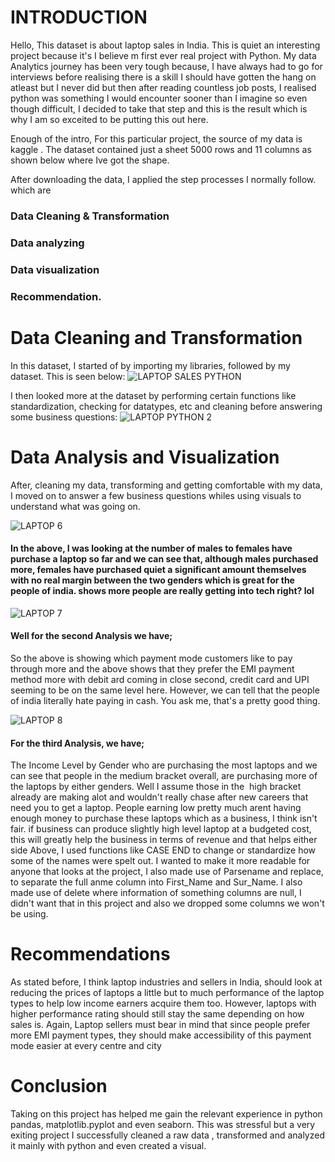 # INTRODUCTION 

Hello, This dataset is about laptop sales in India. This is quiet an interesting project because it's I believe m first ever real project with Python. My data Analytics journey has been very tough because, I have always had to go for interviews before realising there is a skill I should have gotten the hang on atleast but I never did but then after reading countless job posts, I realised python was something I would encounter sooner than I imagine so even though difficult, I decided to take that step and this is the result which is why I am so exceited to be putting this out here.

Enough of the intro, For this particular project, the source of my data is kaggle . The dataset contained just a sheet 5000 rows and 11 columns as shown below where Ive got the shape.

After downloading the data, I applied the step processes I normally follow. which are 

### Data Cleaning & Transformation
### Data analyzing
### Data visualization
### Recommendation.


# Data Cleaning and Transformation

In this dataset, I started of by importing my libraries, followed by my dataset. This is seen below: ![LAPTOP SALES PYTHON](https://github.com/user-attachments/assets/bb8dfe49-67bf-43d5-98e7-16fc3f67ec1b)

I then looked more at the dataset by performing certain functions like standardization, checking for datatypes, etc and cleaning before answering some business questions: ![LAPTOP PYTHON 2](https://github.com/user-attachments/assets/224aa085-9a6e-44db-8e56-e84a6826cef6) 

# Data Analysis and Visualization

After, cleaning my data, transforming and getting comfortable with my data, I moved on to answer a few business questions whiles using visuals to understand what was going on.

![LAPTOP 6](https://github.com/user-attachments/assets/fc3a9683-bdc6-4f3b-a6d2-0f35d9947b31)

#### In the above, I was looking at the number of males to females have purchase a laptop so far and we can see that, although males purchased more, females have purchased quiet a significant amount themselves with no real margin between the two genders which is great for the people of india. shows more people are really getting into tech right? lol

![LAPTOP 7](https://github.com/user-attachments/assets/ddf1b92f-d14a-4960-aeee-a490831d2a9b)

#### Well for the second Analysis we have;
So the above is showing which payment mode customers like to pay through more and the above shows that they prefer the EMI payment method more with debit ard coming in close second, credit card and UPI seeming to be on the same level here. However, we can tell that the people of india literally hate paying in cash. You ask me, that's a pretty good thing.

![LAPTOP 8](https://github.com/user-attachments/assets/4c1909ab-bbce-4714-9442-bc175e2bc0cd)

#### For the third Analysis, we have;
The Income Level by Gender who are purchasing the most laptops and we can see that people in the medium bracket overall, are purchasing more of the laptops by either genders. Well I assume those in the  high bracket already are making alot and wouldn't really chase after new careers that need you to get a laptop. People earning low pretty much arent having enough money to purchase these laptops which as a business, I think isn't fair. if business can produce slightly high level laptop at a budgeted cost, this will greatly help the business in terms of revenue and that helps either side
Above, I used functions like CASE END to change or standardize how some of the names were spelt out. I wanted to make it more readable for anyone that looks at the project, I also made use of Parsename and replace, to separate the full anme column into First_Name and Sur_Name. I also made use of delete where information of something columns are null, I didn't want that in this project and also we dropped some columns we won't be using.


# Recommendations
As stated before, I think laptop industries and sellers in India, should look at reducing the prices of laptops a little but to much performance of the laptop types to help low income earners acquire them too. However, laptops with higher performance rating should still stay the same depending on how sales is.
Again, Laptop sellers must bear in mind that since people prefer more EMI payment types, they should make accessibility of this payment mode easier at every centre and city


# Conclusion
Taking on this project has helped me gain the relevant experience in python pandas, matplotlib.pyplot and even seaborn. This was stressful but a very exiting project
I successfully cleaned a raw data , transformed and analyzed it mainly with python and even created a visual.
